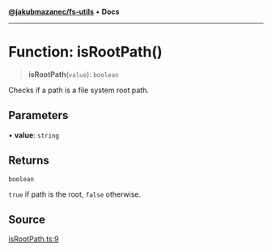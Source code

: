 [**@jakubmazanec/fs-utils**](../README.md) • **Docs**

---

# Function: isRootPath()

> **isRootPath**(`value`): `boolean`

Checks if a path is a file system root path.

## Parameters

• **value**: `string`

## Returns

`boolean`

`true` if path is the root, `false` otherwise.

## Source

[isRootPath.ts:9](https://github.com/jakubmazanec/js-tools/blob/45932621a19c677851f8bf60e4a28d217617972b/packages/fs-utils/source/isRootPath.ts#L9)
